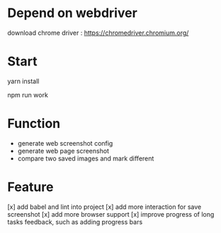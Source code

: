 # Depend on webdriver

download chrome driver : https://chromedriver.chromium.org/

# Start

yarn install

npm run work

# Function

- generate web screenshot config
- generate web page screenshot
- compare two saved images and mark different

# Feature

[x] add babel and lint into project
[x] add more interaction for save screenshot
[x] add more browser support
[x] improve progress of long tasks feedback, such as adding progress bars
